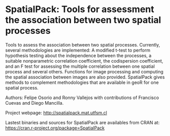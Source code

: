 # SpatialPack: Tools for assessment the association between two spatial processes

Tools to assess the association between two spatial processes. Currently, several methodologies are implemented: 
A modified t-test to perform hypothesis testing about the independence between the processes, a suitable nonparametric 
correlation coefficient, the codispersion coefficient, and an F test for assessing the multiple correlation between 
one spatial process and several others. Functions for image processing and computing the spatial association between 
images are also provided. SpatialPack gives methods to complement methodologies that are available in geoR for one 
spatial process.

Authors: Felipe Osorio and Ronny Vallejos with contributions of Francisco Cuevas and Diego Mancilla.

Project webpage: http://spatialpack.mat.utfsm.cl

Lastest binaries and sources for SpatialPack are availables from CRAN at: https://cran.r-project.org/package=SpatialPack
